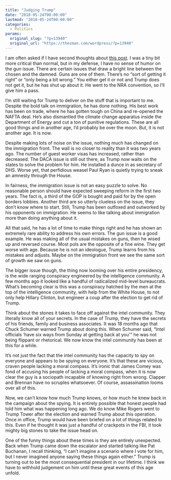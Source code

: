 ```yaml
---
title: "Judging Trump"
date: "2018-05-24T00:00:00"
lastmod: "2018-05-24T00:00:00"
categories:
  - Politics
params:
  original_slug: "?p=13940"
  original_url: "https://thezman.com/wordpress/?p=13940"
---
```


I am often asked if I have second thoughts about
<a href="http://thezman.com/wordpress/?p=13049" rel="noopener"
target="_blank">this post</a>. I was a tiny bit more critical than
normal, but in my defense, I have no sense of humor on the gun issue.
There are certain issues that draw a bright line between the chosen and
the damned. Guns are one of them. There’s no “sort of getting it right”
or “only being a bit wrong.” You either get it or not and Trump does not
get it, but he has shut up about it. He went to the NRA convention, so
I’ll give him a pass.

I’m still waiting for Trump to deliver on the stuff that is important to
me. Despite the bold talk on immigration, he has done nothing. His best
work has been on trade, where he has gotten tough on China and re-opened
the NAFTA deal. He’s also dismantled the climate change apparatus inside
the Department of Energy and cut a ton of punitive regulations. These
are all good things and in another age, I’d probably be over the moon.
But, it is not another age. It is now.

Despite making lots of noise on the issue, nothing much has changed on
the immigration front. The wall is no closer to reality than it was two
years ago. The number of guest worker visas has increased, rather than
decreased. The DACA issue is still out there, as Trump now waits on the
states to solve the problem for him. He installed a dunce in as
secretary of DHS. Worse yet, that perfidious weasel Paul Ryan is quietly
trying to sneak an amnesty through the House.

In fairness, the immigration issue is not an easy puzzle to solve. No
reasonable person should have expected sweeping reform in the first two
years. The fact is, a third of the GOP is bought and paid for by the
open borders lobbies. Another third are so utterly clueless on the
issue, they don’t know where to start. Still, Trump has been outfoxed
and outworked by his opponents on immigration. He seems to like talking
about immigration more than doing anything about it.

All that said, he has a lot of time to make things right and he has
shown an extremely rare ability to address his own errors. The gun issue
is a good example. He was making all of the usual mistakes on guns, then
he wised up and reversed course. Most pols are the opposite of a fine
wine. They get worse with age. Because he is not an ideologue, Trump
learns from his mistakes and adjusts. Maybe on the immigration front we
see the same sort of growth we saw on guns.

The bigger issue though, the thing now looming over his entire
presidency, is the wide ranging conspiracy engineered by the
intelligence community. A few months ago it looked like a handful of
radicalized mid-level bureaucrats. What’s becoming clear is this was a
conspiracy hatched by the men at the top of the intelligence community,
with help from the White House, to not only help Hillary Clinton, but
engineer a coup after the election to get rid of Trump.

Think about the stones it takes to face off against the intel community.
They literally know all of your secrets. In the case of Trump, they have
the secrets of his friends, family and business associates. It was 18
months ago that Chuck Schumer warned Trump about doing this. When
Schumer said, “Intel officials ‘have six ways from Sunday at getting
back at you'” he was not being flippant or rhetorical. We now know the
intel community has been at this for a while.

It’s not just the fact that the intel community has the capacity to spy
on everyone and appears to be spying on everyone. It’s that these are
vicious, craven people lacking a moral compass. It’s ironic that James
Comey was fond of accusing his people of lacking a moral compass, when
it is now clear the guy is a sociopath incapable of knowing right from
wrong. Clapper and Brennan have no scruples whatsoever. Of course,
assassination looms over all of this.

Now, we can’t know how much Trump knows, or how much he knew back in the
campaign about the spying. It is entirely possible that honest people
had told him what was happening long ago. We do know Mike Rogers went to
Trump Tower after the election and warned Trump about this operation.
Once in office, Trump would have been briefed on a lot of things related
to this. Even if he thought it was just a handful of crackpots in the
FBI, it took mighty big stones to take the issue head on.

One of the funny things about these times is they are entirely
unexpected. Back when Trump came down the escalator and started talking
like Pat Buchanan, I recall thinking, “I can’t imagine a scenario where
I vote for him, but I never imagined anyone saying these things again
either.” Trump is turning out to be the most consequential president in
our lifetime. I think we have to withhold judgement on him until these
great events of this age unfold.
